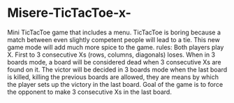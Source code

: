# Misere-TicTacToe-x-
Mini TicTacToe game that includes a menu.
TicTacToe is boring because a match between even slightly competent people will lead to a tie.
This new game mode will add much more spice to the game.
rules:
Both players play X.
First to 3 consecutive Xs (rows, columns, diagonals) loses.
When in 3 boards mode, a board will be considered dead when 3 consecutive Xs are found on it.
The victor will be decided in 3 boards mode when the last board is killed, killing the previous boards are allowed, they are means by which the player sets up the victory in the last board.
Goal of the game is to force the opponent to make 3 consecutive Xs in the last board.
